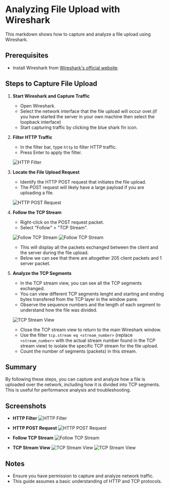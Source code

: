 # Analyzing File Upload with Wireshark

This markdown shows how to capture and analyze a file upload using Wireshark.

## Prerequisites

- Install Wireshark from [Wireshark's official website](https://www.wireshark.org/).

## Steps to Capture File Upload

1. **Start Wireshark and Capture Traffic**

   - Open Wireshark.
   - Select the network interface that the file upload will occur over.(if you have started    the server in your own machine then select the loopback interface)
   - Start capturing traffic by clicking the blue shark fin icon.

2. **Filter HTTP Traffic**

   - In the filter bar, type `http` to filter HTTP traffic.
   - Press Enter to apply the filter.

   ![HTTP Filter](../../Images/FileuploadCapture1.png)

3. **Locate the File Upload Request**

   - Identify the HTTP POST request that initiates the file upload.
   - The POST request will likely have a large payload if you are uploading a file.

   ![HTTP POST Request](../../Images/FileuploadCapture2.png)

4. **Follow the TCP Stream**

   - Right-click on the POST request packet.
   - Select "Follow" > "TCP Stream".

   ![Follow TCP Stream](../../Images/FileuploadCapture3.png)
   ![Follow TCP Stream](../../Images/FileuploadCapture4.png)

   - This will display all the packets exchanged between the client and the server during the file upload.
   - Below we can see that there are altogether 205 client packets and 1 server packet.

5. **Analyze the TCP Segments**

   - In the TCP stream view, you can see all the TCP segments exchanged.
   - You can view different TCP segments lenght and starting and ending bytes transfered from the TCP layer in the window pane.
   - Observe the sequence numbers and the length of each segment to understand how the file was divided.

   ![TCP Stream View](../../Images/FileuploadCapture5.png)

   - Close the TCP stream view to return to the main Wireshark window.
   - Use the filter `tcp.stream eq <stream_number>` (replace `<stream_number>` with the actual stream number found in the TCP stream view) to isolate the specific TCP stream for the file upload.
   - Count the number of segments (packets) in this stream.

## Summary

By following these steps, you can capture and analyze how a file is uploaded over the network, including how it is divided into TCP segments. This is useful for performance analysis and troubleshooting.

## Screenshots

- **HTTP Filter**
  ![HTTP Filter](../../Images/FileuploadCapture1.png)

- **HTTP POST Request**
  ![HTTP POST Request](../../Images/FileuploadCapture2.png)

- **Follow TCP Stream**
  ![Follow TCP Stream](../../Images//FileuploadCapture3.png)

- **TCP Stream View**
  ![TCP Stream View](../../Images/FileuploadCapture4.png)
  ![TCP Stream View](../../Images/FileuploadCapture5.png)
  

## Notes

- Ensure you have permission to capture and analyze network traffic.
- This guide assumes a basic understanding of HTTP and TCP protocols.

